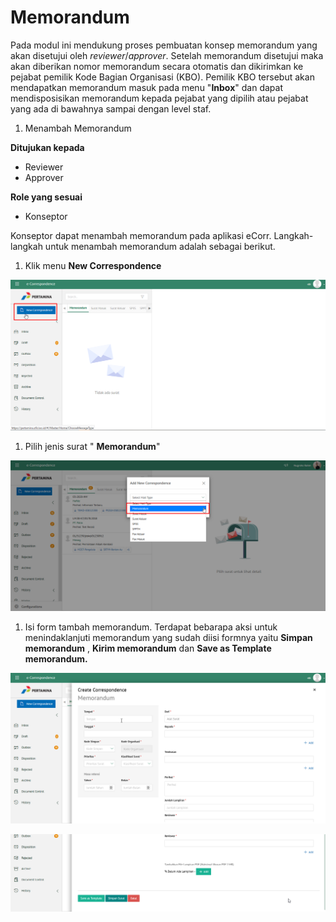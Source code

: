 # Memorandum

Pada modul ini mendukung proses pembuatan konsep memorandum yang akan disetujui oleh _reviewer_/_approver_. Setelah memorandum disetujui maka akan diberikan nomor memorandum secara otomatis dan dikirimkan ke pejabat pemilik Kode Bagian Organisasi (KBO). Pemilik KBO tersebut akan mendapatkan memorandum masuk pada menu &quot;**Inbox**&quot; dan dapat mendisposisikan memorandum kepada pejabat yang dipilih atau pejabat yang ada di bawahnya sampai dengan level staf.

1. Menambah Memorandum

**Ditujukan kepada**

- Reviewer
- Approver

**Role yang sesuai**

- Konseptor

Konseptor dapat menambah memorandum pada aplikasi eCorr. Langkah-langkah untuk menambah memorandum adalah sebagai berikut.

1. Klik menu **New Correspondence**

 ![gambar 1](_static/MM_02/MM_02_01.png/?sanitize=true)

1. Pilih jenis surat &quot; **Memorandum**&quot;

 ![gambar 2](_static/MM_02/MM_02_02.png/?sanitize=true)

1. Isi form tambah memorandum. Terdapat bebarapa aksi untuk menindaklanjuti memorandum yang sudah diisi formnya yaitu **Simpan memorandum** , **Kirim memorandum** dan **Save as Template memorandum.**

 ![gambar 3](_static/MM_02/MM_02_03.png/?sanitize=true)

 ![gambar 4](_static/MM_02/MM_02_04.png/?sanitize=true)